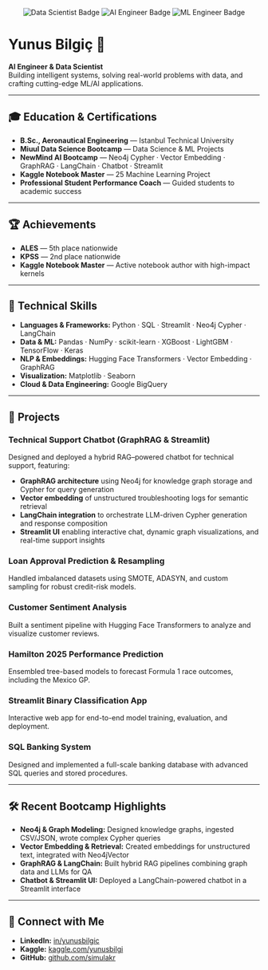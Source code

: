 <p align="center">
  <img src="https://img.shields.io/badge/Data%20Scientist-blue" alt="Data Scientist Badge" />
  <img src="https://img.shields.io/badge/AI%20Engineer-blueviolet" alt="AI Engineer Badge" />
  <img src="https://img.shields.io/badge/ML%20Engineer-darkgreen" alt="ML Engineer Badge" />
</p>


# Yunus Bilgiç 👋

**AI Engineer & Data Scientist**  
Building intelligent systems, solving real-world problems with data, and crafting cutting-edge ML/AI applications.

---

## 🎓 Education & Certifications

- **B.Sc., Aeronautical Engineering** — Istanbul Technical University  
- **Miuul Data Science Bootcamp** — Data Science & ML Projects 
- **NewMind AI Bootcamp** — Neo4j Cypher · Vector Embedding · GraphRAG · LangChain · Chatbot · Streamlit  
- **Kaggle Notebook Master** — 25 Machine Learning Project 
- **Professional Student Performance Coach** — Guided students to academic success  
---

## 🏆 Achievements

- **ALES** — 5th place nationwide  
- **KPSS** — 2nd place nationwide  
- **Kaggle Notebook Master** — Active notebook author with high-impact kernels  

---

## 🔧 Technical Skills

- **Languages & Frameworks:** Python · SQL · Streamlit · Neo4j Cypher · LangChain  
- **Data & ML:** Pandas · NumPy · scikit-learn · XGBoost · LightGBM · TensorFlow · Keras  
- **NLP & Embeddings:** Hugging Face Transformers · Vector Embedding · GraphRAG  
- **Visualization:** Matplotlib · Seaborn  
- **Cloud & Data Engineering:** Google BigQuery  

---

## 📂 Projects

### Technical Support Chatbot (GraphRAG & Streamlit)  
Designed and deployed a hybrid RAG–powered chatbot for technical support, featuring:  
- **GraphRAG architecture** using Neo4j for knowledge graph storage and Cypher for query generation  
- **Vector embedding** of unstructured troubleshooting logs for semantic retrieval  
- **LangChain integration** to orchestrate LLM-driven Cypher generation and response composition  
- **Streamlit UI** enabling interactive chat, dynamic graph visualizations, and real-time support insights  

### Loan Approval Prediction & Resampling  
Handled imbalanced datasets using SMOTE, ADASYN, and custom sampling for robust credit-risk models.

### Customer Sentiment Analysis  
Built a sentiment pipeline with Hugging Face Transformers to analyze and visualize customer reviews.

### Hamilton 2025 Performance Prediction  
Ensembled tree-based models to forecast Formula 1 race outcomes, including the Mexico GP.

### Streamlit Binary Classification App  
Interactive web app for end-to-end model training, evaluation, and deployment.

### SQL Banking System  
Designed and implemented a full-scale banking database with advanced SQL queries and stored procedures.

---

## 🛠️ Recent Bootcamp Highlights

- **Neo4j & Graph Modeling:** Designed knowledge graphs, ingested CSV/JSON, wrote complex Cypher queries  
- **Vector Embedding & Retrieval:** Created embeddings for unstructured text, integrated with Neo4jVector  
- **GraphRAG & LangChain:** Built hybrid RAG pipelines combining graph data and LLMs for QA  
- **Chatbot & Streamlit UI:** Deployed a LangChain-powered chatbot in a Streamlit interface  

---

## 🤝 Connect with Me

- **LinkedIn:** [in/yunusbilgic](https://linkedin.com/in/yunusbilgic)  
- **Kaggle:** [kaggle.com/yunusbilgi](https://kaggle.com/yunusbilgi)  
- **GitHub:** [github.com/simulakr](https://github.com/simulakr)  
